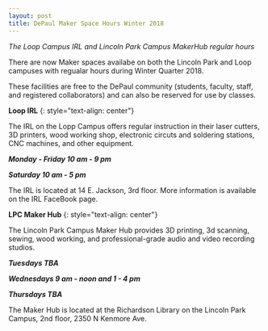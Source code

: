 ```yaml
---
layout: post
title: DePaul Maker Space Hours Winter 2018
---
```


*The Loop Campus IRL and Lincoln Park Campus MakerHub regular hours*  

There are now Maker spaces availabe on both the Lincoln Park and Loop campuses with regualar hours during Winter Quarter 2018.  

These facilities are free to the DePaul community (students, faculty, staff, and registered collaborators) and can also be reserved for use by classes.

**Loop IRL**
{: style="text-align: center"}

 The IRL on the Lopp Campus offers regular instruction in their laser cutters, 3D printers, wood working shop, electronic circuts and soldering stations, CNC machines, and other equipment.  
 

***Monday - Friday 10 am - 9 pm***

***Saturday 10 am - 5 pm***

The IRL is located at 14 E. Jackson, 3rd floor.  More information is available on the IRL FaceBook page.  
  
**LPC Maker Hub**
{: style="text-align: center"}

The Lincoln Park Campus Maker Hub provides 3D printing, 3d scanning, sewing, wood working, and professional-grade audio and video recording studios.

***Tuesdays TBA***

***Wednesdays 9 am - noon and 1 - 4 pm***

***Thursdays TBA***

The Maker Hub is located at the Richardson Library on the Lincoln Park Campus, 2nd floor, 2350 N Kenmore Ave.


  
